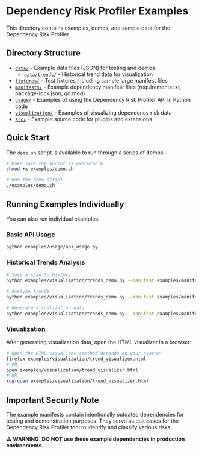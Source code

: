 # Dependency Risk Profiler Examples

This directory contains examples, demos, and sample data for the Dependency Risk Profiler.

## Directory Structure

- [`data/`](data/README.md) - Example data files (JSON) for testing and demos
  - [`data/trends/`](data/trends/README.md) - Historical trend data for visualization
- [`fixtures/`](fixtures/README.md) - Test fixtures including sample large manifest files
- [`manifests/`](manifests/README.md) - Example dependency manifest files (requirements.txt, package-lock.json, go.mod)
- [`usage/`](usage/README.md) - Examples of using the Dependency Risk Profiler API in Python code
- [`visualization/`](visualization/README.md) - Examples of visualizing dependency risk data
- [`src/`](src/README.md) - Example source code for plugins and extensions

## Quick Start

The `demo.sh` script is available to run through a series of demos:

```bash
# Make sure the script is executable
chmod +x examples/demo.sh

# Run the demo script
./examples/demo.sh
```

## Running Examples Individually

You can also run individual examples:

### Basic API Usage

```bash
python examples/usage/api_usage.py
```

### Historical Trends Analysis

```bash
# Save a scan to history
python examples/visualization/trends_demo.py --manifest examples/manifests/requirements.txt

# Analyze trends
python examples/visualization/trends_demo.py --manifest examples/manifests/requirements.txt --analyze

# Generate visualization data
python examples/visualization/trends_demo.py --manifest examples/manifests/requirements.txt --visualize overall
```

### Visualization

After generating visualization data, open the HTML visualizer in a browser:

```bash
# Open the HTML visualizer (method depends on your system)
firefox examples/visualization/trend_visualizer.html
# OR
open examples/visualization/trend_visualizer.html
# OR
xdg-open examples/visualization/trend_visualizer.html
```

## Important Security Note

The example manifests contain intentionally outdated dependencies for testing and demonstration purposes. They serve as test cases for the Dependency Risk Profiler tool to identify and classify various risks.

**⚠️ WARNING: DO NOT use these example dependencies in production environments.**